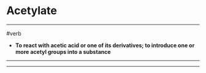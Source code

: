 # Acetylate
---
#verb
- **To react with acetic acid or one of its derivatives; to introduce one or more acetyl groups into a substance**
---
---
